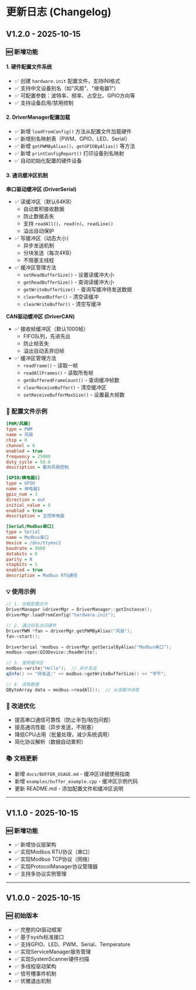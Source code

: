 # 更新日志 (Changelog)

## V1.2.0 - 2025-10-15

### 🆕 新增功能

#### 1. 硬件配置文件系统
- ✅ 创建 `hardware.init` 配置文件，支持INI格式
- ✅ 支持中文设备别名（如"风扇"、"继电器1"）
- ✅ 可配置参数：波特率、频率、占空比、GPIO方向等
- ✅ 支持设备启用/禁用控制

#### 2. DriverManager配置加载
- ✅ 新增 `loadFromConfig()` 方法从配置文件加载硬件
- ✅ 新增别名映射表（PWM、GPIO、LED、Serial）
- ✅ 新增 `getPWMByAlias()`、`getGPIOByAlias()` 等方法
- ✅ 新增 `printConfigReport()` 打印设备别名映射
- ✅ 自动初始化配置的硬件设备

#### 3. 通讯缓冲区机制

**串口驱动缓冲区 (DriverSerial)**
- ✅ 读缓冲区（默认64KB）
  - 自动累积接收数据
  - 防止数据丢失
  - 支持 `readAll()`、`read(n)`、`readLine()`
  - 溢出自动保护
- ✅ 写缓冲区（动态大小）
  - 异步发送机制
  - 分块发送（每次4KB）
  - 不阻塞主线程
- ✅ 缓冲区管理方法
  - `setReadBufferSize()` - 设置读缓冲大小
  - `getReadBufferSize()` - 查询读缓冲大小
  - `getWriteBufferSize()` - 查询写缓冲待发送数据
  - `clearReadBuffer()` - 清空读缓冲
  - `clearWriteBuffer()` - 清空写缓冲

**CAN驱动缓冲区 (DriverCAN)**
- ✅ 接收帧缓冲区（默认1000帧）
  - FIFO队列，先进先出
  - 防止帧丢失
  - 溢出自动丢弃旧帧
- ✅ 缓冲区管理方法
  - `readFrame()` - 读取一帧
  - `readAllFrames()` - 读取所有帧
  - `getBufferedFrameCount()` - 查询缓冲帧数
  - `clearReceiveBuffer()` - 清空缓冲区
  - `setReceiveBufferMaxSize()` - 设置最大帧数

### 📝 配置文件示例

```ini
[PWM/风扇]
type = PWM
name = 风扇
chip = 0
channel = 0
enabled = true
frequency = 25000
duty_cycle = 50.0
description = 散热风扇控制

[GPIO/继电器1]
type = GPIO
name = 继电器1
gpio_num = 3
direction = out
initial_value = 0
enabled = true
description = 主控继电器

[Serial/Modbus串口]
type = Serial
name = Modbus串口
device = /dev/ttymxc2
baudrate = 9600
databits = 8
parity = N
stopbits = 1
enabled = true
description = Modbus RTU通信
```

### 💡 使用示例

```cpp
// 1. 加载配置文件
DriverManager &driverMgr = DriverManager::getInstance();
driverMgr.loadFromConfig("hardware.init");

// 2. 通过别名访问硬件
DriverPWM *fan = driverMgr.getPWMByAlias("风扇");
fan->start();

DriverSerial *modbus = driverMgr.getSerialByAlias("Modbus串口");
modbus->open(QIODevice::ReadWrite);

// 3. 使用缓冲区
modbus->write("Hello");  // 异步发送
qInfo() << "待发送:" << modbus->getWriteBufferSize() << "字节";

// 4. 读取数据
QByteArray data = modbus->readAll();  // 从读缓冲读取
```

### 🔧 改进优化

- 提高串口通信可靠性（防止半包/粘包问题）
- 提高通讯性能（异步发送，不阻塞）
- 降低CPU占用（批量处理，减少系统调用）
- 简化协议解析（数据自动累积）

### 📚 文档更新

- 新增 `docs/BUFFER_USAGE.md` - 缓冲区详细使用指南
- 新增 `examples/buffer_example.cpp` - 缓冲区示例代码
- 更新 README.md - 添加配置文件和缓冲区说明

---

## V1.1.0 - 2025-10-15

### 🆕 新增功能
- ✅ 新增协议层架构
- ✅ 实现Modbus RTU协议（串口）
- ✅ 实现Modbus TCP协议（网络）
- ✅ 实现ProtocolManager协议管理器
- ✅ 支持多协议实例管理

---

## V1.0.0 - 2025-10-15

### 🆕 初始版本
- ✅ 完整的Qt驱动框架
- ✅ 基于sysfs标准接口
- ✅ 支持GPIO、LED、PWM、Serial、Temperature
- ✅ 实现ServiceManager服务管理
- ✅ 实现SystemScanner硬件扫描
- ✅ 多线程驱动架构
- ✅ 信号槽事件机制
- ✅ 优雅退出机制

